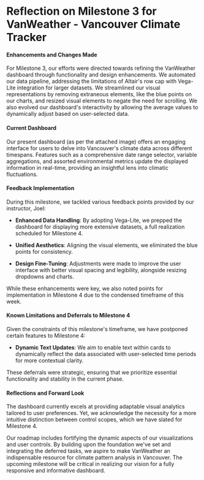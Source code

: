 # **Reflection on Milestone 3 for VanWeather - Vancouver Climate Tracker**

#### Enhancements and Changes Made

For Milestone 3, our efforts were directed towards refining the VanWeather dashboard through functionality and design enhancements. We automated our data pipeline, addressing the limitations of Altair's row cap with Vega-Lite integration for larger datasets. We streamlined our visual representations by removing extraneous elements, like the blue points on our charts, and resized visual elements to negate the need for scrolling. We also evolved our dashboard's interactivity by allowing the average values to dynamically adjust based on user-selected data.

#### Current Dashboard

Our present dashboard (as per the attached image) offers an engaging interface for users to delve into Vancouver's climate data across different timespans. Features such as a comprehensive date range selector, variable aggregations, and assorted environmental metrics update the displayed information in real-time, providing an insightful lens into climatic fluctuations.

#### Feedback Implementation

During this milestone, we tackled various feedback points provided by our instructor, Joel:

-   **Enhanced Data Handling**: By adopting Vega-Lite, we prepped the dashboard for displaying more extensive datasets, a full realization scheduled for Milestone 4.

-   **Unified Aesthetics**: Aligning the visual elements, we eliminated the blue points for consistency.

-   **Design Fine-Tuning**: Adjustments were made to improve the user interface with better visual spacing and legibility, alongside resizing dropdowns and charts.

While these enhancements were key, we also noted points for implementation in Milestone 4 due to the condensed timeframe of this week.

#### Known Limitations and Deferrals to Milestone 4

Given the constraints of this milestone's timeframe, we have postponed certain features to Milestone 4:

-   **Dynamic Text Updates**: We aim to enable text within cards to dynamically reflect the data associated with user-selected time periods for more contextual clarity.

These deferrals were strategic, ensuring that we prioritize essential functionality and stability in the current phase.

#### Reflections and Forward Look

The dashboard currently excels at providing adaptable visual analytics tailored to user preferences. Yet, we acknowledge the necessity for a more intuitive distinction between control scopes, which we have slated for Milestone 4.

Our roadmap includes fortifying the dynamic aspects of our visualizations and user controls. By building upon the foundation we've set and integrating the deferred tasks, we aspire to make VanWeather an indispensable resource for climate pattern analysis in Vancouver. The upcoming milestone will be critical in realizing our vision for a fully responsive and informative dashboard.
